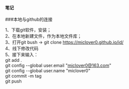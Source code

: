 #### 笔记
###本地与github的连接<br>

1、下载git软件，安装；<br>
2、在本地新建文件，作为本地文件库；<br>
3、打开git bush  ->  git clone https://miclover0.github.io/id/ <br>
4、线下修改代码<br>
5、接下来输入：<br>
git add . <br>
git config --global user.email "miclover0@163.com"  <br>
git config --global user.name "miclover0"<br>
git commit -m tag<br>
git push<br>
